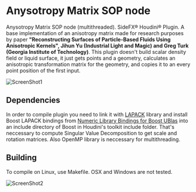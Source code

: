 Anysotropy Matrix SOP node
=====
Anysotropy Matrix SOP node (multithreaded). SideFX® Houdini® Plugin. A base implementation of an anisotropy matrix made for research purposes by paper <b>"Reconstructing Surfaces of Particle-Based Fluids Using Anisotropic Kernels", Jihun Yu (Industrial Light and Magic) and Greg Turk (Georgia Institute of Technology)</b>. This plugin doesn't build scalar density field or liquid surface, it just gets points and a geometry, calculates an anisotropic transformation matrix for the geometry, and copies it to an every point position of the first input.

![ScreenShot1](https://dl.dropboxusercontent.com/u/20988720/github/anisotropy_matrix/kernels1.png)

## Dependencies
In order to compile plugin you need to link it with <a href="http://www.netlib.org/lapack/">LAPACK</a> library and install Boost LAPACK bindings from <a href="http://mathema.tician.de/software/boost-numeric-bindings/">Numeric Library Bindings for Boost UBlas</a> into an include directory of Boost in Houdini's toolkit include folder. That's neccessary to compute Singular Value Decomposition to get scale and rotation matrices. Also OpenMP library is neccessary for multithreading.

## Building
To compile on Linux, use Makefile. OSX and Windows are not tested.

![ScreenShot2](https://dl.dropboxusercontent.com/u/20988720/github/anisotropy_matrix/kernels2.png)
